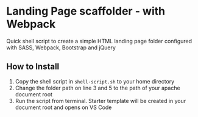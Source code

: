 # Landing Page scaffolder - with Webpack

Quick shell script to create a simple HTML landing page folder configured with SASS, Webpack, Bootstrap and jQuery

## How to Install

1. Copy the shell script in `shell-script.sh` to your home directory
2. Change the folder path on line 3 and 5 to the path of your apache document root
3. Run the script from terminal. Starter template will be created in your document root and opens on VS Code
